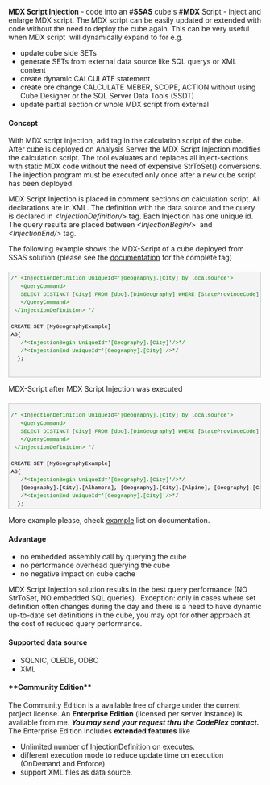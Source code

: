 <p><strong>MDX Script Injection</strong> - code into an #<strong>SSAS</strong> cube's #<b>MDX</b> Script - inject and enlarge MDX script. The MDX script can be easily updated or extended with code without the need to deploy the cube again. This can be very
 useful when MDX script&nbsp; will dynamically expand to for e.g. </p>
<ul>
<li>update cube side SETs </li><li>generate SETs from external data source like SQL querys or XML content </li><li>create dynamic CALCULATE statement </li><li>create ore change CALCULATE MEBER, SCOPE, ACTION without using Cube Designer or the SQL Server Data Tools (SSDT)
</li><li>update partial section or whole MDX script from external</li></ul>
<h4>Concept</h4>
<p>With MDX script injection, add tag in the calculation script of the cube.&nbsp; After cube is deployed on Analysis Server the MDX Script Injection modifies the calculation script. The tool evaluates and replaces all inject-sections with static MDX code without
 the need of expensive StrToSet() conversions. The injection program must be executed only once after a new cube script has been deployed.
</p>
<p>MDX Script Injection is placed in comment sections on calculation script. All declarations are in XML. The definition with the data source and the query is declared in
<i>&lt;InjectionDefinition/&gt;</i> tag. Each Injection has one unique id. The query results are placed between
<i>&lt;InjectionBegin/&gt;</i>&nbsp; and <i>&lt;InjectionEnd/&gt;</i> tag. </p>
<p>The following example shows the MDX-Script of a cube deployed from SSAS solution (please see the
<a href="https://mdxscriptinjection.codeplex.com/documentation">documentation</a> for the complete tag)
</p>
<div id="codeSnippetWrapper" style="overflow:auto; font-size:8pt; border-top:silver 1px solid; font-family:'Courier New',courier,monospace; border-right:silver 1px solid; width:97.5%; border-bottom:silver 1px solid; padding-bottom:4px; direction:ltr; text-align:left; padding-top:4px; padding-left:4px; margin:20px 0px 10px; border-left:silver 1px solid; line-height:12pt; padding-right:4px; max-height:200px; background-color:#f4f4f4">
<pre id="codeSnippet" style="border-top-style:none; overflow:visible; font-size:8pt; font-family:'Courier New',courier,monospace; width:100%; border-bottom-style:none; color:black; padding-bottom:0px; direction:ltr; text-align:left; padding-top:0px; border-right-style:none; padding-left:0px; margin:0em; border-left-style:none; line-height:12pt; padding-right:0px; background-color:#f4f4f4"><span style="color:#008000">/* &lt;InjectionDefinition UniqueId='[Geography].[City] by localsource'&gt;</span><br><span style="color:#008000">   &lt;QueryCommand&gt;</span><br><span style="color:#008000">   SELECT DISTINCT [City] FROM [dbo].[DimGeography] WHERE [StateProvinceCode] = 'CA'</span><br><span style="color:#008000">   &lt;/QueryCommand&gt;  </span><br><span style="color:#008000"> &lt;/InjectionDefinition&gt; */</span><br> <br>CREATE SET [MyGeographyExample]<br>AS{<br>   <span style="color:#008000">/*&lt;InjectionBegin UniqueId='[Geography].[City]'/&gt;*/</span><br>   <span style="color:#008000">/*&lt;InjectionEnd UniqueId='[Geography].[City]'/&gt;*/</span><br>  };<br> <br></pre>
<br>
</div>
<p>MDX-Script after MDX Script Injection was executed</p>
<div id="codeSnippetWrapper" style="overflow:auto; font-size:8pt; border-top:silver 1px solid; font-family:'Courier New',courier,monospace; border-right:silver 1px solid; width:97.5%; border-bottom:silver 1px solid; padding-bottom:4px; direction:ltr; text-align:left; padding-top:4px; padding-left:4px; margin:20px 0px 10px; border-left:silver 1px solid; line-height:12pt; padding-right:4px; max-height:200px; background-color:#f4f4f4">
<pre id="codeSnippet" style="border-top-style:none; overflow:visible; font-size:8pt; font-family:'Courier New',courier,monospace; width:100%; border-bottom-style:none; color:black; padding-bottom:0px; direction:ltr; text-align:left; padding-top:0px; border-right-style:none; padding-left:0px; margin:0em; border-left-style:none; line-height:12pt; padding-right:0px; background-color:#f4f4f4"><p><span style="color:#008000">/* &lt;InjectionDefinition UniqueId='[Geography].[City] by localsource'&gt;</span><br><span style="color:#008000">   &lt;QueryCommand&gt;</span><br><span style="color:#008000">   SELECT DISTINCT [City] FROM [dbo].[DimGeography] WHERE [StateProvinceCode] = 'CA'</span><br><span style="color:#008000">   &lt;/QueryCommand&gt;  </span><br><span style="color:#008000"> &lt;/InjectionDefinition&gt; */</span><br> <br>CREATE SET [MyGeographyExample]<br>AS{<br>   <span style="color:#008000">/*&lt;InjectionBegin UniqueId='[Geography].[City]'/&gt;*/<br></span>   [Geography].[City].[Alhambra], [Geography].[City].[Alpine], [Geography].[City].[Auburn], [Geography].[City].[Baldwin Park], [Geography].[City].[Barstow], [Geography].[City].[Bell Gardens], [Geography].[City].[Bellflower], [Geography].[City].[Berkeley], [Geography].[City].[Beverly Hills], [Geography].[City].[Burbank], [Geography].[City].[Burlingame], [Geography].[City].[Camarillo], [Geography].[City].[Canoga Park], [Geography].[City].[Carson], [Geography].[City].[Cerritos], [Geography].[City].[Chula Vista], [Geography].[City].[Citrus Heights], [Geography].[City].[City Of Commerce], [Geography].[City].[Colma], [Geography].[City].[Concord], [Geography].[City].[Coronado], [Geography].[City].[Culver City], [Geography].[City].[Daly City], [Geography].[City].[Downey], [Geography].[City].[El Cajon], [Geography].[City].[El Segundo], [Geography].[City].[Elk Grove], [Geography].[City].[Escondido], [Geography].[City].[Eureka], [Geography].[City].[Fontana], [Geography].[City].[Fremont], [Geography].[City].[Fullerton], [Geography].[City].[Gilroy], [Geography].[City].[Glendale], [Geography].[City].[Grossmont], [Geography].[City].[Hanford], [Geography].[City].[Hayward], [Geography].[City].[Imperial Beach], [Geography].[City].[Irvine], [Geography].[City].[La Jolla], [Geography].[City].[La Mesa], [Geography].[City].[Lake Elsinore], [Geography].[City].[Lakewood], [Geography].[City].[Lemon Grove], [Geography].[City].[Lincoln Acres], [Geography].[City].[Long Beach], [Geography].[City].[Los Angeles], [Geography].[City].[Mill Valley], [Geography].[City].[Milpitas], [Geography].[City].[Modesto], [Geography].[City].[Monrovia], [Geography].[City].[National City], [Geography].[City].[Newark], [Geography].[City].[Newport Beach], [Geography].[City].[Norwalk], [Geography].[City].[Novato], [Geography].[City].[Oakland], [Geography].[City].[Ontario], [Geography].[City].[Orange], [Geography].[City].[Oxnard], [Geography].[City].[Palo Alto], [Geography].[City].[Pleasanton], [Geography].[City].[Redlands], [Geography].[City].[Redwood City], [Geography].[City].[Sacramento], [Geography].[City].[San Bruno], [Geography].[City].[San Carlos], [Geography].[City].[San Diego], [Geography].[City].[San Francisco], [Geography].[City].[San Gabriel], [Geography].[City].[San Jose], [Geography].[City].[San Mateo], [Geography].[City].[San Ramon], [Geography].[City].[San Ysidro], [Geography].[City].[Sand City], [Geography].[City].[Santa Ana], [Geography].[City].[Santa Cruz], [Geography].[City].[Santa Monica], [Geography].[City].[Sherman Oaks], [Geography].[City].[Simi Valley], [Geography].[City].[Spring Valley], [Geography].[City].[Stockton], [Geography].[City].[Torrance], [Geography].[City].[Trabuco Canyon], [Geography].[City].[Union City], [Geography].[City].[Upland], [Geography].[City].[Vacaville], [Geography].[City].[Van Nuys], [Geography].[City].[Visalia], [Geography].[City].[Vista], [Geography].[City].[Walnut Creek], [Geography].[City].[West Covina], [Geography].[City].[Whittier], [Geography].[City].[Woodland Hills]<br>   <span style="color:#008000">/*&lt;InjectionEnd UniqueId='[Geography].[City]'/&gt;*/</span><br>  };<br> <br></p></pre>
<br>
</div>
<p>More example please, check <a href="https://mdxscriptinjection.codeplex.com/documentation#Example">
example</a> list on documentation.</p>
<h4>Advantage</h4>
<ul>
<li>no embedded assembly call by querying the cube </li><li>no performance overhead querying the cube </li><li>no negative impact on cube cache</li></ul>
<p>MDX Script Injection solution results in the best query performance (NO StrToSet, NO embedded SQL queries).&nbsp; Exception: only in cases where set definition often changes during the day and there is a need to have dynamic up-to-date set definitions in
 the cube, you may opt for other approach at the cost of reduced query performance.
</p>
<h4>Supported data source</h4>
<ul>
<li>SQLNIC, OLEDB, ODBC </li><li>XML</li></ul>
<h4>**Community Edition**</h4>
<p>The Community Edition is a available free of charge under the current project license. An
<b>Enterprise Edition</b> (licensed per server instance) is available from me. <i>
<b>You may send your request thru the CodePlex contact.</b></i><br>
The Enterprise Edition includes <b>extended features</b> like </p>
<ul>
<li>Unlimited number of InjectionDefinition on executes. </li><li>different execution mode to reduce update time on execution (OnDemand and Enforce)
</li><li>support XML files as data source.</li></ul>
</div><div class="ClearBoth">

